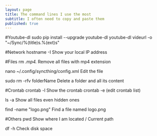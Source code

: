 ```yaml
---
layout: page
title: The command lines I use the most
subtitle: I often need to copy and paste them
published: true
---
```


#Youtube-dl
sudo pip install --upgrade youtube-dl
youtube-dl videurl -o "~/Sync/%(title)s.%(ext)s"

#Network
hostname -I 
Show your local IP address

#Files
rm *.mp4.*
Remove all files with mp4 extension

nano ~/.config/syncthing/config.xml
Edit the file

sudo rm -rfv folderName 
Delete a folder and all its content

#Crontab
crontab -l 
Show the crontab
crontab -e 
(edit crontab list)

ls -a 
Show all files even hidden ones

find -name "logo.png"
Find a file named logo.png


#Others
pwd 
Show where I am located / Current path

df -h 
Check disk space
